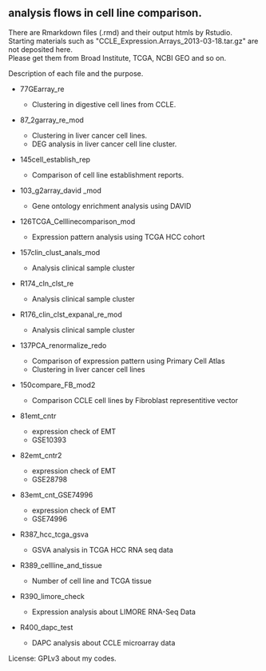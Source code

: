 ## analysis flows in cell line comparison.

There are Rmarkdown files (.rmd) and their output htmls by Rstudio.  
Starting materials such as "CCLE_Expression.Arrays_2013-03-18.tar.gz" are not deposited here.  
Please get them from Broad Institute, TCGA, NCBI GEO and so on.  


Description of each file and the purpose.

- 77GEarray_re 
    - Clustering in digestive cell lines from CCLE.

- 87_2garray_re_mod
    - Clustering in liver cancer cell lines.
    - DEG analysis in liver cancer cell line cluster.

- 145cell_establish_rep
    - Comparison of cell line establishment reports.

- 103_g2array_david _mod
    - Gene ontology enrichment analysis using DAVID

- 126TCGA_Celllinecomparison_mod
    - Expression pattern analysis using TCGA HCC cohort

- 157clin_clust_anals_mod
    - Analysis clinical sample cluster

- R174_cln_clst_re
    - Analysis clinical sample cluster

- R176_clin_clst_expanal_re_mod
    - Analysis clinical sample cluster

- 137PCA_renormalize_redo
    - Comparison of expression pattern using Primary Cell Atlas
    - Clustering in liver cancer cell lines

- 150compare_FB_mod2
    - Comparison CCLE cell lines by Fibroblast representitive vector

- 81emt_cntr
    - expression check of EMT
    - GSE10393

- 82emt_cntr2
    - expression check of EMT
    - GSE28798

- 83emt_cnt_GSE74996
    - expression check of EMT
    - GSE74996

- R387_hcc_tcga_gsva
    - GSVA analysis in TCGA HCC RNA seq data
    
- R389_cellline_and_tissue
    - Number of cell line and TCGA tissue

- R390_limore_check
    - Expression analysis about LIMORE RNA-Seq Data

- R400_dapc_test
    - DAPC analysis about CCLE microarray data





License: GPLv3 about my codes.
